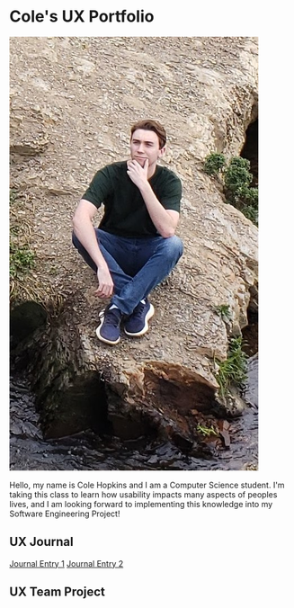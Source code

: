 # Cole's UX Portfolio

![alt text](assets/profile.jpg "Profile")

Hello, my name is Cole Hopkins and I am a Computer Science student. I'm taking this class to learn how usability impacts many aspects of peoples lives, and I am looking forward to implementing this knowledge into my Software Engineering Project!

## UX Journal

[Journal Entry 1](j01/)
[Journal Entry 2](j02/)

## UX Team Project
